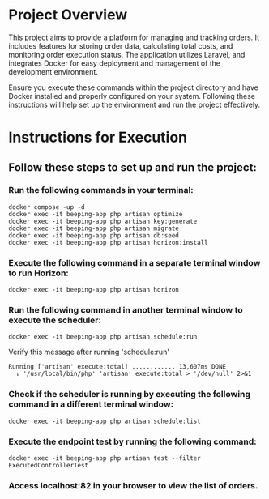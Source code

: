 # Project Overview
This project aims to provide a platform for managing and tracking orders. It includes features for storing order data, calculating total costs, and monitoring order execution status. The application utilizes Laravel, and integrates Docker for easy deployment and management of the development environment.

Ensure you execute these commands within the project directory and have Docker installed and properly configured on your system. Following these instructions will help set up the environment and run the project effectively.

# Instructions for Execution

## Follow these steps to set up and run the project:

### Run the following commands in your terminal:
    docker compose -up -d
    docker exec -it beeping-app php artisan optimize
    docker exec -it beeping-app php artisan key:generate
    docker exec -it beeping-app php artisan migrate
    docker exec -it beeping-app php artisan db:seed
    docker exec -it beeping-app php artisan horizon:install

### Execute the following command in a separate terminal window to run Horizon:

    docker exec -it beeping-app php artisan horizon

### Run the following command in another terminal window to execute the scheduler:

    docker exec -it beeping-app php artisan schedule:run

Verify this message after running 'schedule:run'

    Running ['artisan' execute:total] ............ 13,607ms DONE
      ⇂ '/usr/local/bin/php' 'artisan' execute:total > '/dev/null' 2>&1  

### Check if the scheduler is running by executing the following command in a different terminal window:

    docker exec -it beeping-app php artisan schedule:list
    
### Execute the endpoint test by running the following command:

    docker exec -it beeping-app php artisan test --filter ExecutedControllerTest

### Access localhost:82 in your browser to view the list of orders.
